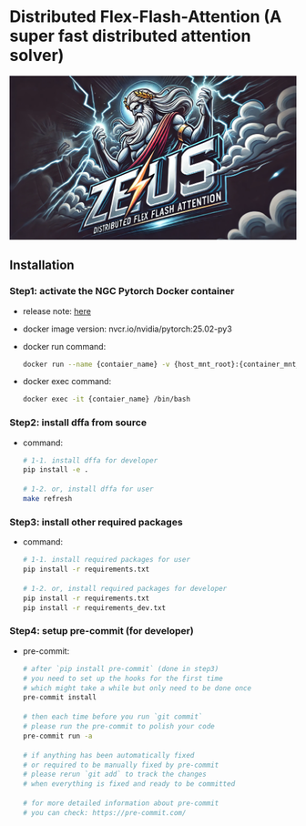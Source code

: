 # Distributed Flex-Flash-Attention (A super fast distributed attention solver)

<div align="center">
  <img src="./assets/dffa_logo.png" alt="Logo" width="1000">
</div>


## Installation

### Step1: activate the NGC Pytorch Docker container

* release note: [here](https://docs.nvidia.com/deeplearning/frameworks/pytorch-release-notes/rel-25-02.html#rel-25-02)
* docker image version: nvcr.io/nvidia/pytorch:25.02-py3
* docker run command:

    ```bash
    docker run --name {contaier_name} -v {host_mnt_root}:{container_mnt_root} -it -d --privileged --gpus all --network host --ipc host --ulimit memlock=-1 --ulimit stack=67108864 nvcr.io/nvidia/pytorch:25.02-py3 /bin/bash
    ```

* docker exec command:

    ```bash
    docker exec -it {contaier_name} /bin/bash
    ```


### Step2: install dffa from source

* command:

    ```bash
    # 1-1. install dffa for developer
    pip install -e .

    # 1-2. or, install dffa for user
    make refresh
    ```

### Step3: install other required packages

* command:

    ```bash
    # 1-1. install required packages for user
    pip install -r requirements.txt

    # 1-2. or, install required packages for developer
    pip install -r requirements.txt
    pip install -r requirements_dev.txt
    ```

### Step4: setup pre-commit (for developer)

* pre-commit:
    ```bash
    # after `pip install pre-commit` (done in step3)
    # you need to set up the hooks for the first time
    # which might take a while but only need to be done once
    pre-commit install

    # then each time before you run `git commit`
    # please run the pre-commit to polish your code
    pre-commit run -a

    # if anything has been automatically fixed
    # or required to be manually fixed by pre-commit
    # please rerun `git add` to track the changes
    # when everything is fixed and ready to be committed

    # for more detailed information about pre-commit
    # you can check: https://pre-commit.com/
    ```
